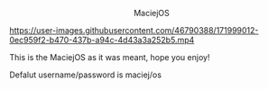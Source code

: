 <p align="center">
 MaciejOS 
</p>

https://user-images.githubusercontent.com/46790388/171999012-0ec959f2-b470-437b-a94c-4d43a3a252b5.mp4

This is the MaciejOS as it was meant, hope you enjoy!

Defalut username/password is maciej/os
